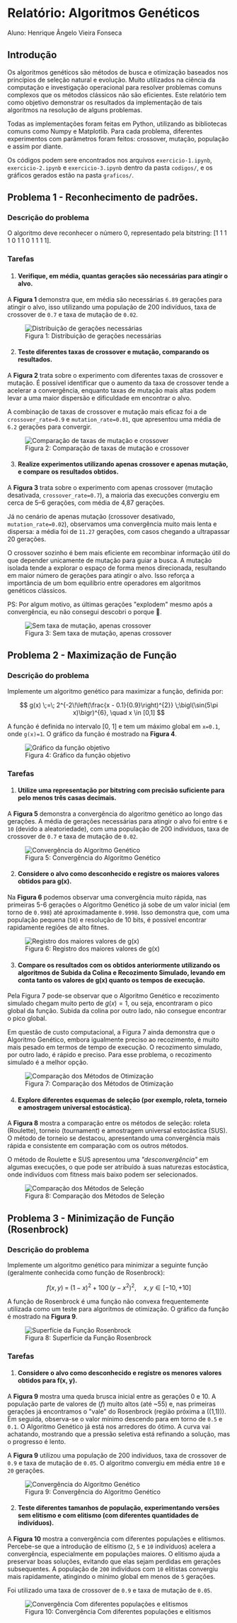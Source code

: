 # Relatório: Algoritmos Genéticos

Aluno: Henrique Ângelo Vieira Fonseca

## Introdução

Os algoritmos genéticos são métodos de busca e otimização baseados nos princípios de seleção natural e evolução. Muito utilizados na ciência da computação e investigação operacional para resolver problemas comuns complexos que os métodos clássicos não são eficientes. Este relatório tem como objetivo demonstrar os resultados da implementação de tais algoritmos na resolução de alguns problemas.

Todas as implementações foram feitas em Python, utilizando as bibliotecas comuns como Numpy e Matplotlib. Para cada problema, diferentes experimentos com parâmetros foram feitos: crossover, mutação, população e assim por diante.

Os códigos podem sere encontrados nos arquivos `exercicio-1.ipynb`, `exercicio-2.ipynb` e `exercicio-3.ipynb` dentro da pasta `codigos/`, e os gráficos gerados estão na pasta `graficos/`.

## Problema 1 - Reconhecimento de padrões.

### Descrição do problema

O algoritmo deve reconhecer o número 0, representado pela bitstring: [1 1 1 1 0 1 1 0 1 1 1 1].

### Tarefas

1. #### Verifique, em média, quantas gerações são necessárias para atingir o alvo.

A **Figura 1** demonstra que, em média são necessárias `6.89` gerações para atingir o alvo, isso utilizando uma população de 200 indivíduos, taxa de crossover de `0.7` e taxa de mutação de `0.02`.

<figure>
  <img src="graficos/image.png" alt="Distribuição de gerações necessárias" />
  <figcaption>Figura 1: Distribuição de gerações necessárias</figcaption>
</figure>

2. #### Teste diferentes taxas de crossover e mutação, comparando os resultados.

A **Figura 2** trata sobre o experimento com diferentes taxas de crossover e mutação. É possível identificar que o aumento da taxa de crossover tende a acelerar a convergência, enquanto taxas de mutação mais altas podem levar a uma maior dispersão e dificuldade em encontrar o alvo.

A combinação de taxas de crossover e mutação mais eficaz foi a de `crossover_rate=0.9` e `mutation_rate=0.01`, que apresentou uma média de `6.2` gerações para convergir.

<figure>
  <img src="graficos/exercicio-1-imagem-2.png" alt="Comparação de taxas de mutação e crossover" />
  <figcaption>Figura 2: Comparação de taxas de mutação e crossover</figcaption>
</figure>

3. #### Realize experimentos utilizando apenas crossover e apenas mutação, e compare os resultados obtidos.

A **Figura 3** trata sobre o experimento com apenas crossover (mutação desativada, `crossover_rate=0.7`), a maioria das execuções convergiu em cerca de 5–6 gerações, com média de 4,87 gerações.

Já no cenário de apenas mutação (crossover desativado, `mutation_rate=0.02`), observamos uma convergência muito mais lenta e dispersa: a média foi de `11.27` gerações, com casos chegando a ultrapassar 20 gerações.

O crossover sozinho é bem mais eficiente em recombinar informação útil do que depender unicamente de mutação para guiar a busca. A mutação isolada tende a explorar o espaço de forma menos direcionada, resultando em maior número de gerações para atingir o alvo. Isso reforça a importância de um bom equilíbrio entre operadores em algoritmos genéticos clássicos.

PS: Por algum motivo, as últimas gerações "explodem" mesmo após a convergência, eu não consegui descobri o porque 🥺.

<figure>
  <img src="graficos/exercicio-1-imagem-3.png" alt="Sem taxa de mutação, apenas crossover" />
  <figcaption>Figura 3: Sem taxa de mutação, apenas crossover</figcaption>
</figure>

## Problema 2 - Maximização de Função

### Descrição do problema

Implemente um algoritmo genético para maximizar a função, definida por:

$$
g(x) \;=\; 2^{-2\!\left(\frac{x - 0.1}{0.9}\right)^{2}}
\;\bigl(\sin(5\pi x)\bigr)^{6},
\quad x \in [0,1]
$$

A função é definida no intervalo [0, 1] e tem um máximo global em `x=0.1`, onde `g(x)=1`. O gráfico da função é mostrado na **Figura 4**.

<figure>
  <img src="graficos/exercicio-2-grafico-da-funcao.png" alt="Gráfico da função objetivo" />
  <figcaption>Figura 4: Gráfico da função objetivo</figcaption>
</figure>

### Tarefas

1. #### Utilize uma representação por bitstring com precisão suficiente para pelo menos três casas decimais.

A **Figura 5** demonstra a convergência do algoritmo genético ao longo das gerações. A média de gerações necessárias para atingir o alvo foi entre `6` e `10` (devido a aleatoriedade), com uma população de 200 indivíduos, taxa de crossover de `0.7` e taxa de mutação de `0.02`.

<figure>
  <img src="graficos/exercicio-2-imagem-2.png" alt="Convergência do Algoritmo Genético" />
  <figcaption>Figura 5: Convergência do Algoritmo Genético</figcaption>
</figure>

2. #### Considere o alvo como desconhecido e registre os maiores valores obtidos para g(x).

Na **Figura 6** podemos observar uma convergência muito rápida, nas primeiras 5-6 gerações o Algoritmo Genético já sobe de um valor inicial (em torno de `0.998`) até aproximadamente `0.9998`. Isso demonstra que, com uma população pequena (`50`) e resolução de 10 bits, é possível encontrar rapidamente regiões de alto fitnes.

<figure>
  <img src="graficos/exercicio-2-imagem-3.png" alt="Registro dos maiores valores de g(x)" />
  <figcaption>Figura 6: Registro dos maiores valores de g(x)</figcaption>
</figure>

3. #### Compare os resultados com os obtidos anteriormente utilizando os algoritmos de Subida da Colina e Recozimento Simulado, levando em conta tanto os valores de g(x) quanto os tempos de execução.

Pela Figura 7 pode-se observar que o Algoritmo Genético e recozimento simulado chegam muito perto de $g(x)=1$, ou seja, encontraram o pico global da função. Subida da colina por outro lado, não consegue encontrar o pico global.

Em questão de custo computacional, a Figura 7 ainda demonstra que o Algoritmo Genético, embora igualmente preciso ao recozimento, é muito mais pesado em termos de tempo de execução. O recozimento simulado, por outro lado, é rápido e preciso. Para esse problema, o recozimento simulado é a melhor opção.

<figure>
  <img src="graficos/exercicio-2-imagem-4.png" alt="Comparação dos Métodos de Otimização" />
  <figcaption>Figura 7: Comparação dos Métodos de Otimização</figcaption>
</figure>

4. #### Explore diferentes esquemas de seleção (por exemplo, roleta, torneio e amostragem universal estocástica).

A **Figura 8** mostra a comparação entre os métodos de seleção: roleta (Roulette), torneio (tournament) e amostragem universal estocástica (SUS). O método de torneio se destacou, apresentando uma convergência mais rápida e consistente em comparação com os outros métodos.

O método de Roulette e SUS apresentou uma *"desconvergência"* em algumas execuções, o que pode ser atribuído à suas naturezas estocástica, onde indivíduos com fitness mais baixo podem ser selecionados.

<figure>
  <img src="graficos/exercicio-2-imagem-5.png" alt="Comparação dos Métodos de Seleção" />
  <figcaption>Figura 8: Comparação dos Métodos de Seleção</figcaption>
</figure>

## Problema 3 - Minimização de Função (Rosenbrock)

### Descrição do problema

Implemente um algoritmo genético para minimizar a seguinte função (geralmente conhecida como função de Rosenbrock):

$$
f(x, y) \;=\; (1 - x)^2 \;+\; 100\,\bigl(y - x^2\bigr)^2,
\quad x, y \in [-10, +10]
$$

A função de Rosenbrock é uma função não convexa frequentemente utilizada como um teste para algoritmos de otimização. O gráfico da função é mostrado na **Figura 9**.

<figure>
  <img src="graficos/exercicio-3-imagem-1.png" alt="Superfície da Função Rosenbrock" />
  <figcaption>Figura 8: Superfície da Função Rosenbrock</figcaption>
</figure>

### Tarefas

1. #### Considere o alvo como desconhecido e registre os menores valores obtidos para f(x, y).

A **Figura 9** mostra uma queda brusca inicial entre as gerações 0 e 10. A população parte de valores de $(f)$ muito altos (até ~55) e, nas primeiras gerações já encontramos o "vale" do Rosenbrock (região próxima a \((1,1)\)). Em seguida, observa-se o valor mínimo descendo para em torno de `0.5` e `0.1`. O Algoritmo Genético já está nos arredores do ótimo. A curva vai achatando, mostrando que a pressão seletiva está refinando a solução, mas o progresso é lento.

A **Figura 9** utilizou uma população de 200 indivíduos, taxa de crossover de `0.9` e taxa de mutação de `0.05`. O algoritmo convergiu em média entre `10` e `20` gerações.

<figure>
  <img src="graficos/exercicio-3-imagem-2.png" alt="Convergência do Algoritmo Genético" />
  <figcaption>Figura 9: Convergência do Algoritmo Genético</figcaption>
</figure>

2. #### Teste diferentes tamanhos de população, experimentando versões sem elitismo e com elitismo (com diferentes quantidades de indivíduos).

A **Figura 10** mostra a convergência com diferentes populações e elitismos. Percebe-se que a introdução de elitismo (`2`, `5` e `10` indivíduos) acelera a convergência, especialmente em populações maiores. O elitismo ajuda a preservar boas soluções, evitando que elas sejam perdidas em gerações subsequentes. A população de `200` indivíduos com `10` elitistas convergiu mais rapidamente, atingindo o mínimo global em menos de `5` gerações.

Foi utilizado uma taxa de crossover de `0.9` e taxa de mutação de `0.05`.

<figure>
  <img src="graficos/exercicio-3-imagem-3.png" alt="Convergência Com diferentes populações e elitismos" />
  <figcaption>Figura 10: Convergência Com diferentes populações e elitismos</figcaption>
</figure>